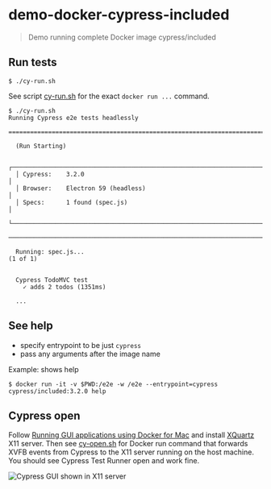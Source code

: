 # demo-docker-cypress-included
> Demo running complete Docker image cypress/included

## Run tests

```shell
$ ./cy-run.sh
```

See script [cy-run.sh](cy-run.sh) for the exact `docker run ...` command.

```text
$ ./cy-run.sh
Running Cypress e2e tests headlessly

==============================================================================

  (Run Starting)

  ┌──────────────────────────────────────────────────────────────────────────┐
  │ Cypress:    3.2.0                                                        │
  │ Browser:    Electron 59 (headless)                                       │
  │ Specs:      1 found (spec.js)                                            │
  └──────────────────────────────────────────────────────────────────────────┘

──────────────────────────────────────────────────────────────────────────────

  Running: spec.js...                                                                      (1 of 1)


  Cypress TodoMVC test
    ✓ adds 2 todos (1351ms)

  ...
```

## See help

- specify entrypoint to be just `cypress`
- pass any arguments after the image name

Example: shows help

```shell
$ docker run -it -v $PWD:/e2e -w /e2e --entrypoint=cypress cypress/included:3.2.0 help
```

## Cypress open

Follow [Running GUI applications using Docker for Mac](https://sourabhbajaj.com/blog/2017/02/07/gui-applications-docker-mac/) and install [XQuartz](https://www.xquartz.org) X11 server. Then see [cy-open.sh](cy-open.sh) for Docker run command that forwards XVFB events from Cypress to the X11 server running on the host machine. You should see Cypress Test Runner open and work fine.

![Cypress GUI shown in X11 server](images/cy-open.png)

